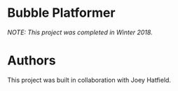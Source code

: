# Bubble Platformer
*NOTE: This project was completed in Winter 2018.*

# Authors
This project was built in collaboration with Joey Hatfield.
